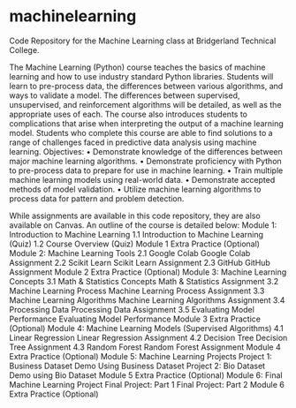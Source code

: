 # machinelearning
Code Repository for the Machine Learning class at Bridgerland Technical College.

The Machine Learning (Python) course teaches the basics of machine learning and how to use industry standard Python libraries. Students will learn to pre-process data, the differences between various algorithms, and ways to validate a model. The differences between supervised, unsupervised, and reinforcement algorithms will be detailed, as well as the appropriate uses of each. The course also introduces students to complications that arise when interpreting the output of a machine learning model. Students who complete this course are able to find solutions to a range of challenges faced in predictive data analysis using machine learning.
Objectives:
• Demonstrate knowledge of the differences between major machine learning algorithms.
• Demonstrate proficiency with Python to pre-process data to prepare for use in machine learning.
• Train multiple machine learning models using real-world data.
• Demonstrate accepted methods of model validation.
• Utilize machine learning algorithms to process data for pattern and problem detection.

While assignments are available in this code repository, they are also available on Canvas. An outline of the course is detailed below:
Module 1: Introduction to Machine Learning
  1.1 Introduction to Machine Learning (Quiz)
  1.2 Course Overview (Quiz)
  Module 1 Extra Practice (Optional)
Module 2: Machine Learning Tools
  2.1 Google Colab
    Google Colab Assignment
  2.2 Scikit Learn
    Scikit Learn Assignment
  2.3 GitHub
    GitHub Assignment
   Module 2 Extra Practice (Optional)
Module 3: Machine Learning Concepts
  3.1 Math & Statistics Concepts
    Math & Statistics Assignment
  3.2 Machine Learning Process
    Machine Learning Process Assignment
  3.3 Machine Learning Algorithms
    Machine Learning Algorithms Assignment
  3.4 Processing Data
    Processing Data Assignment
  3.5 Evaluating Model Performance
    Evaluating Model Performance
  Module 3 Extra Practice (Optional)
Module 4: Machine Learning Models (Supervised Algorithms)
  4.1 Linear Regression
    Linear Regression Assignment
  4.2 Decision Tree
    Decision Tree Assignment
  4.3 Random Forest
    Random Forest Assignment
  Module 4 Extra Practice (Optional)
Module 5: Machine Learning Projects
  Project 1: Business Dataset
    Demo Using Business Dataset
  Project 2: Bio Dataset
    Demo using Bio Dataset
  Module 5 Extra Practice (Optional)
Module 6: Final Machine Learning Project
  Final Project: Part 1
  Final Project: Part 2
  Module 6 Extra Practice (Optional)
